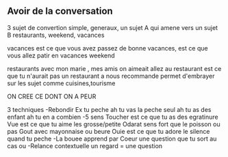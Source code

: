 Avoir de la conversation
------------------------

3 sujet de convertion simple, generaux, un sujet A qui amene vers un sujet B
restaurants, weekend, vacances

vacances
est ce que vous avez passez de bonne vacances, est ce que vous allez patir en vacances
weekend

restaurants
avec mon marie , mes amis on aimeait allez au restaurant est ce que tu n'aurait pas un restaurant a nous recommande
permet d'embrayer sur les sujet comme cuisines,tourisme

ON CREE CE DONT ON A PEUR

3 techniques
-Rebondir
Ex
tu peche
ah tu vas la peche seul
ah tu as des enfant
ah tu en a combien
-5 sens
Toucher
est ce que tu as des egratinure
Vue
est ce que tu aime les grosse/petite
Odarat
sens fort que le poisson ou pas
Gout
avec mayonnaise ou beure
Ouie
est ce que tu adore le silence quand tu peche
-La bouee
apprend par Coeur une question que tu sort au cas ou
-Relance contextuelle
un regard = une question
